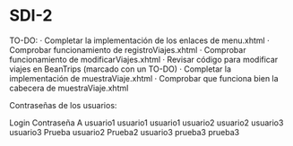 # SDI-2

TO-DO:
  · Completar la implementación de los enlaces de menu.xhtml
  · Comprobar funcionamiento de registroViajes.xhtml
  · Comprobar funcionamiento de modificarViajes.xhtml
  · Revisar código para modificar viajes en BeanTrips (marcado con un TO-DO)
  · Completar la implementación de muestraViaje.xhtml
  · Comprobar que funciona bien la cabecera de muestraViaje.xhtml
  
  
Contraseñas de los usuarios:

Login     Contraseña
A         usuario1
usuario1  usuario1
usuario2  usuario2
usuario3  usuario3
Prueba    usuario2
Prueba2   usuario3
prueba3   prueba3
